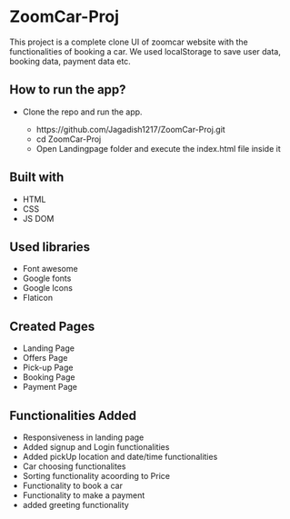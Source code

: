 # ZoomCar-Proj
This project is a complete clone UI of zoomcar website with the functionalities of booking a car. We used localStorage to save user data, booking data, payment data etc.

## How to run the app?
<ul>
  <li>Clone the repo and run the app.</li>
  <ul>
    <li>https://github.com/Jagadish1217/ZoomCar-Proj.git</li>
    <li>cd ZoomCar-Proj</li>
    <li>Open Landingpage folder and execute the index.html file inside it</li>
  </ul>
</ul>

## Built with
<ul>
  <li>HTML</li>
  <li>CSS</li>
  <li>JS DOM</li>
</ul>

## Used libraries
<ul>
  <li>Font awesome</li>
  <li>Google fonts</li>
  <li>Google Icons</li>
  <li>Flaticon</li>
</ul>

## Created Pages 
<ul>
  <li>Landing Page</li>
  <li>Offers Page</li>
  <li>Pick-up Page</li>
  <li>Booking Page</li>
  <li>Payment Page</li>
</ul>

## Functionalities Added
<ul>
  <li>Responsiveness in landing page</li>
  <li>Added signup and Login functionalities</li>
  <li>Added pickUp location and date/time functionalities</li>
  <li>Car choosing functionalites</li>
  <li>Sorting functionality acoording to Price</li>
  <li>Functionality to book a car</li>
  <li>Functionality to make a payment</li>
  <li>added greeting functionality</li>
</ul>

